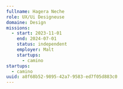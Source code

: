 ```yaml
---
fullname: Hagera Neche
role: UX/Ui Designeuse
domaine: Design
missions:
  - start: 2023-11-01
    end: 2024-07-01
    status: independent
    employer: Malt
    startups:
      - camino
startups:
  - camino
uuid: a8f68b52-9895-42a7-9583-ed7f05d883c0
---
```


